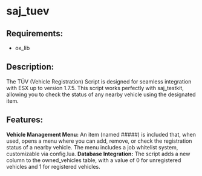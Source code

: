 # saj_tuev

## Requirements:
 - ox_lib

## Description:
The TÜV (Vehicle Registration) Script is designed for seamless integration with ESX up to version 1.7.5. This script works perfectly with saj_testkit, allowing you to check the status of any nearby vehicle using the designated item.

## Features:
__Vehicle Management Menu:__ An item (named #####) is included that, when used, opens a menu where you can add, remove, or check the registration status of a nearby vehicle. The menu includes a job whitelist system, customizable via config.lua.
__Database Integration:__ The script adds a new column to the owned_vehicles table, with a value of 0 for unregistered vehicles and 1 for registered vehicles.
